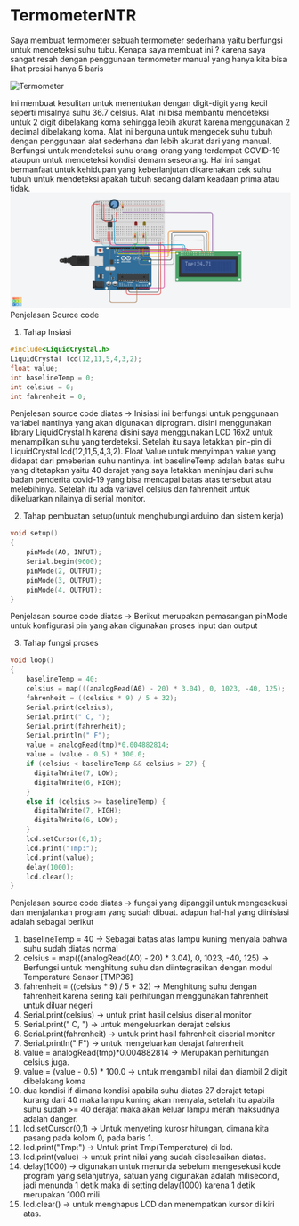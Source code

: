 # TermometerNTR

Saya membuat termometer sebuah termometer sederhana yaitu berfungsi untuk mendeteksi suhu tubu. Kenapa saya membuat ini ? karena saya sangat resah dengan penggunaan termometer manual yang hanya kita bisa lihat presisi hanya 5 baris

![Termometer](https://user-images.githubusercontent.com/56785130/112773504-7fc7e900-9060-11eb-9d35-8b3a335157da.png)

Ini membuat kesulitan untuk menentukan dengan digit-digit yang kecil seperti misalnya suhu 36.7 celsius. Alat ini bisa membantu mendeteksi untuk 2 digit dibelakang koma sehingga lebih akurat karena menggunakan 2 decimal dibelakang koma. Alat ini berguna untuk mengecek suhu tubuh dengan penggunaan alat sederhana dan lebih akurat dari yang manual. Berfungsi untuk mendeteksi suhu orang-orang yang terdampat COVID-19 ataupun untuk mendeteksi kondisi demam seseorang. Hal ini sangat bermanfaat untuk kehidupan yang keberlanjutan dikarenakan cek suhu tubuh untuk mendeteksi apakah tubuh sedang dalam keadaan prima atau tidak.
![termometer](https://github.com/Fitrah1812/TermometerNTR/blob/main/Dokumentasi/Penugasan_Camin_NCC.png)
Penjelasan Source code

1. Tahap Insiasi
``` c
#include<LiquidCrystal.h>
LiquidCrystal lcd(12,11,5,4,3,2);
float value;
int baselineTemp = 0;
int celsius = 0;
int fahrenheit = 0;
```
Penjelesan source code diatas -> Inisiasi ini berfungsi untuk penggunaan variabel nantinya yang akan digunakan diprogram. disini menggunakan library LiquidCrystal.h karena disini saya menggunakan LCD 16x2 untuk menampilkan suhu yang terdeteksi. Setelah itu saya letakkan pin-pin di LiquidCrystal lcd(12,11,5,4,3,2). Float Value untuk menyimpan value yang didapat dari pmeberian suhu nantinya. int baselineTemp adalah batas suhu yang ditetapkan yaitu 40 derajat yang saya letakkan meninjau dari suhu badan penderita covid-19 yang bisa mencapai batas atas tersebut atau melebihinya. Setelah itu ada variavel celsius dan fahrenheit untuk dikeluarkan nilainya di serial monitor.

2. Tahap pembuatan setup(untuk menghubungi arduino dan sistem kerja)
``` c
void setup()
{
    pinMode(A0, INPUT);
    Serial.begin(9600);
    pinMode(2, OUTPUT);
    pinMode(3, OUTPUT);
    pinMode(4, OUTPUT);
}
```
Penjelasan source code diatas -> Berikut merupakan pemasangan pinMode untuk konfigurasi pin yang akan digunakan proses input dan output

3. Tahap fungsi proses
``` c
void loop()
{
    baselineTemp = 40;
    celsius = map(((analogRead(A0) - 20) * 3.04), 0, 1023, -40, 125);
    fahrenheit = ((celsius * 9) / 5 + 32);
    Serial.print(celsius);
    Serial.print(" C, ");
    Serial.print(fahrenheit);
    Serial.println(" F");
    value = analogRead(tmp)*0.004882814;
    value = (value - 0.5) * 100.0;
    if (celsius < baselineTemp && celsius > 27) {
      digitalWrite(7, LOW);
      digitalWrite(6, HIGH);
    }
    else if (celsius >= baselineTemp) {
      digitalWrite(7, HIGH);
      digitalWrite(6, LOW);
    }
    lcd.setCursor(0,1);
    lcd.print("Tmp:");
    lcd.print(value);
    delay(1000);
    lcd.clear();
}
```
Penjelasan source code diatas -> fungsi yang dipanggil untuk mengesekusi dan menjalankan program yang sudah dibuat. adapun hal-hal yang diinisiasi adalah sebagai berikut
1. baselineTemp = 40 -> Sebagai batas atas lampu kuning menyala bahwa suhu sudah diatas normal
2. celsius = map(((analogRead(A0) - 20) * 3.04), 0, 1023, -40, 125) -> Berfungsi untuk menghitung suhu dan diintegrasikan dengan modul Temperature Sensor [TMP36]
3. fahrenheit = ((celsius * 9) / 5 + 32) -> Menghitung suhu dengan fahrenheit karena sering kali perhitungan menggunakan fahrenheit untuk diluar negeri
4. Serial.print(celsius) -> untuk print hasil celsius diserial monitor
5. Serial.print(" C, ") -> untuk mengeluarkan derajat celsius
6. Serial.print(fahrenheit) -> untuk print hasil fahrenheit diserial monitor
7. Serial.println(" F") -> untuk mengeluarkan derajat fahrenheit
8. value = analogRead(tmp)*0.004882814 -> Merupakan perhitungan celsius juga.
9. value = (value - 0.5) * 100.0 -> untuk mengambil nilai dan diambil 2 digit dibelakang koma
10. dua kondisi if dimana kondisi apabila suhu diatas 27 derajat tetapi kurang dari 40 maka lampu kuning akan menyala, setelah itu apabila suhu sudah >= 40 derajat maka akan keluar lampu merah maksudnya adalah danger.
11. lcd.setCursor(0,1) -> Untuk menyeting kurosr hitungan, dimana kita pasang pada kolom 0, pada baris 1.
12. lcd.print("Tmp:") -> Untuk print Tmp(Temperature) di lcd.
13. lcd.print(value) -> untuk print nilai yang sudah diselesaikan diatas.
14. delay(1000) -> digunakan untuk menunda sebelum mengesekusi kode program yang selanjutnya, satuan yang digunakan adalah milisecond, jadi menunda 1 detik maka di setting delay(1000) karena 1 detik merupakan 1000 mili.
15. lcd.clear() -> untuk menghapus LCD dan menempatkan kursor di kiri atas.

